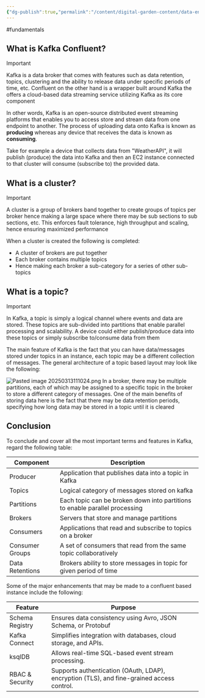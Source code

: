 ```yaml
---
{"dg-publish":true,"permalink":"/content/digital-garden-content/data-engineering-content/kafka-confluent/"}
---
```


#fundamentals 

## What is Kafka Confluent?

>[!important]
>Kafka is a data broker that comes with features such as data retention, topics, clustering and the ability to release data under specific periods of time, etc. Confluent on the other hand is a wrapper built around Kafka the offers a cloud-based data streaming service utilizing Kafka as its core component

In other words, Kafka is an open-source distributed event streaming platforms that enables you to access store and stream data from one endpoint to another. The process of uploading data onto Kafka is known as **producing** whereas any device that receives the data is known as **consuming**.

Take for example a device that collects data from "WeatherAPI", it will publish (produce) the data into Kafka and then an EC2 instance connected to that cluster will consume (subscribe to) the provided data.

## What is a cluster?

>[!important]
>A cluster is a group of brokers band together to create groups of topics per broker hence making a large space where there may be sub sections to sub sections, etc. This enforces fault tolerance, high throughput and scaling, hence ensuring maximized performance

When a cluster is created the following is completed:

- A cluster of brokers are put together
- Each broker contains multiple topics
- Hence making each broker a sub-category for a series of other sub-topics

## What is a topic?

>[!important]
>In Kafka, a topic is simply a logical channel where events and data are stored. These topics are sub-divided into partitions that enable parallel processing and scalability. A device could either publish/produce data into these topics or simply subscribe to/consume data from them

The main feature of Kafka is the fact that you can have data/messages stored under topics in an instance, each topic may be a different collection of messages. The general architecture of a topic based layout may look like the following:

![Pasted image 20250313111024.png](/img/user/pngs/Pasted%20image%2020250313111024.png)
In a broker, there may be multiple partitions, each of which may be assigned to a specific topic in the broker to store a different category of messages. One of the main benefits of storing data here is the fact that there may be data retention periods, specifying how long data may be stored in a topic until it is cleared

## Conclusion 

To conclude and cover all the most important terms and features in Kafka, regard the following table: 

| Component       | Description                                                                 |
| --------------- | --------------------------------------------------------------------------- |
| Producer        | Application that publishes data into a topic in Kafka                       |
| Topics          | Logical category of messages stored on kafka                                |
| Partitions      | Each topic can be broken down into partitions to enable parallel processing |
| Brokers         | Servers that store and manage partitions                                    |
| Consumers       | Applications that read and subscribe to topics on a broker                  |
| Consumer Groups | A set of consumers that read from the same topic collaboratively            |
| Data Retentions | Brokers ability to store messages in topic for given period of time         |
Some of the major enhancements that may be made to a confluent based instance include the following:

| **Feature**     | **Purpose**                                                                               |
| --------------- | ----------------------------------------------------------------------------------------- |
| Schema Registry | Ensures data consistency using Avro, JSON Schema, or Protobuf                             |
| Kafka Connect   | Simplifies integration with databases, cloud storage, and APIs.                           |
| ksqlDB          | Allows real-time SQL-based event stream processing.                                       |
| RBAC & Security | Supports authentication (OAuth, LDAP), encryption (TLS), and fine-grained access control. |
